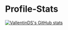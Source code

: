 # Profile-Stats

[![VallentinDS's GitHub stats](https://github-readme-stats.vercel.app/api?username=VallentinDS)](https://github.com/anuraghazra/github-readme-stats)
